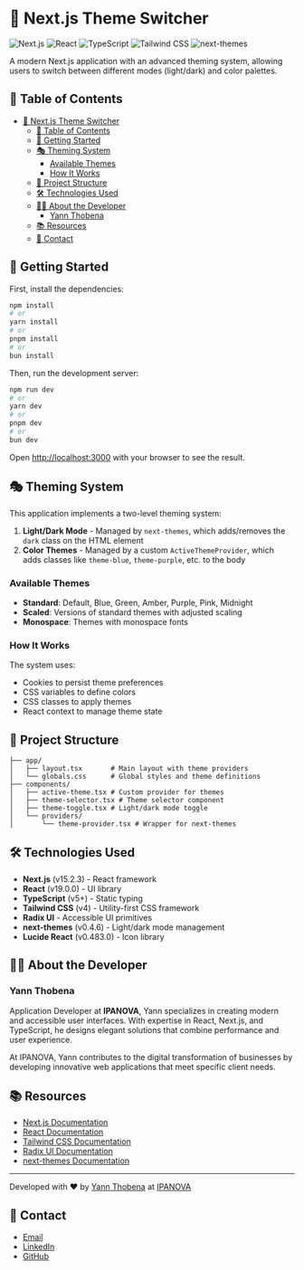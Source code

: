 # 🎨 Next.js Theme Switcher

![Next.js](https://img.shields.io/badge/Next.js-15.2.3-black)
![React](https://img.shields.io/badge/React-19.0.0-blue)
![TypeScript](https://img.shields.io/badge/TypeScript-5.0.0+-blue)
![Tailwind CSS](https://img.shields.io/badge/Tailwind-4.0.0-38B2AC)
![next-themes](https://img.shields.io/badge/next--themes-0.4.6-purple)

A modern Next.js application with an advanced theming system, allowing users to switch between different modes (light/dark) and color palettes.

## 📑 Table of Contents

- [🎨 Next.js Theme Switcher](#-nextjs-theme-switcher)
  - [📑 Table of Contents](#-table-of-contents)
  - [🚀 Getting Started](#-getting-started)
  - [🎭 Theming System](#-theming-system)
    - [Available Themes](#available-themes)
    - [How It Works](#how-it-works)
  - [🧩 Project Structure](#-project-structure)
  - [🛠️ Technologies Used](#️-technologies-used)
  - [👨‍💻 About the Developer](#-about-the-developer)
    - [Yann Thobena](#yann-thobena)
  - [📚 Resources](#-resources)
  - [📝 Contact](#-contact)

## 🚀 Getting Started

First, install the dependencies:

```bash
npm install
# or
yarn install
# or
pnpm install
# or
bun install
```

Then, run the development server:

```bash
npm run dev
# or
yarn dev
# or
pnpm dev
# or
bun dev
```

Open [http://localhost:3000](http://localhost:3000) with your browser to see the result.

## 🎭 Theming System

This application implements a two-level theming system:

1. **Light/Dark Mode** - Managed by `next-themes`, which adds/removes the `dark` class on the HTML element
2. **Color Themes** - Managed by a custom `ActiveThemeProvider`, which adds classes like `theme-blue`, `theme-purple`, etc. to the body

### Available Themes

- **Standard**: Default, Blue, Green, Amber, Purple, Pink, Midnight
- **Scaled**: Versions of standard themes with adjusted scaling
- **Monospace**: Themes with monospace fonts

### How It Works

The system uses:
- Cookies to persist theme preferences
- CSS variables to define colors
- CSS classes to apply themes
- React context to manage theme state

## 🧩 Project Structure

```
├── app/
│   ├── layout.tsx       # Main layout with theme providers
│   └── globals.css      # Global styles and theme definitions
├── components/
│   ├── active-theme.tsx # Custom provider for themes
│   ├── theme-selector.tsx # Theme selector component
│   ├── theme-toggle.tsx # Light/dark mode toggle
│   └── providers/
│       └── theme-provider.tsx # Wrapper for next-themes
```

## 🛠️ Technologies Used

- **Next.js** (v15.2.3) - React framework
- **React** (v19.0.0) - UI library
- **TypeScript** (v5+) - Static typing
- **Tailwind CSS** (v4) - Utility-first CSS framework
- **Radix UI** - Accessible UI primitives
- **next-themes** (v0.4.6) - Light/dark mode management
- **Lucide React** (v0.483.0) - Icon library

## 👨‍💻 About the Developer

### Yann Thobena

Application Developer at **IPANOVA**, Yann specializes in creating modern and accessible user interfaces. With expertise in React, Next.js, and TypeScript, he designs elegant solutions that combine performance and user experience.

At IPANOVA, Yann contributes to the digital transformation of businesses by developing innovative web applications that meet specific client needs.

## 📚 Resources

- [Next.js Documentation](https://nextjs.org/docs)
- [React Documentation](https://reactjs.org/docs/getting-started.html)
- [Tailwind CSS Documentation](https://tailwindcss.com/docs)
- [Radix UI Documentation](https://www.radix-ui.com/docs/primitives/overview/introduction)
- [next-themes Documentation](https://github.com/pacocoursey/next-themes)

---

Developed with ❤️ by [Yann Thobena](https://github.com/thobenayann) at [IPANOVA](https://www.ipanova.com)

## 📝 Contact

- [Email](mailto:yann.thobena@ipanova.com)
- [LinkedIn](https://www.linkedin.com/in/yannthobena/)
- [GitHub](https://github.com/thobenayann)
